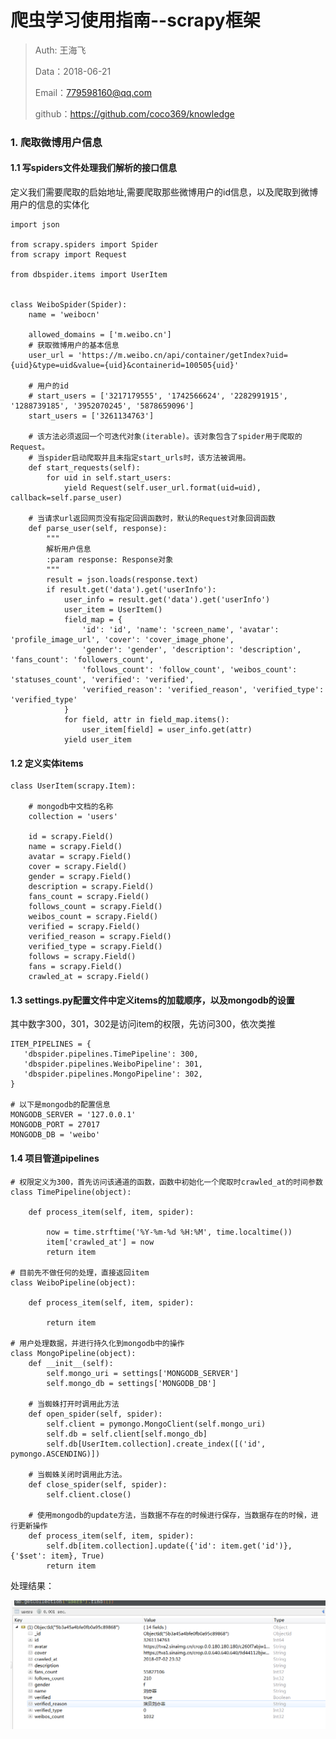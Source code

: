 
# 爬虫学习使用指南--scrapy框架

>Auth: 王海飞
>
>Data：2018-06-21
>
>Email：779598160@qq.com
>
>github：https://github.com/coco369/knowledge 


### 1. 爬取微博用户信息

#### 1.1 写spiders文件处理我们解析的接口信息

定义我们需要爬取的启始地址,需要爬取那些微博用户的id信息，以及爬取到微博用户的信息的实体化

	import json
	
	from scrapy.spiders import Spider
	from scrapy import Request
	
	from dbspider.items import UserItem
	
	
	class WeiboSpider(Spider):
	    name = 'weibocn'
	
	    allowed_domains = ['m.weibo.cn']
	    # 获取微博用户的基本信息
	    user_url = 'https://m.weibo.cn/api/container/getIndex?uid={uid}&type=uid&value={uid}&containerid=100505{uid}'
	   
	    # 用户的id
	    # start_users = ['3217179555', '1742566624', '2282991915', '1288739185', '3952070245', '5878659096']
	    start_users = ['3261134763']
	
	    # 该方法必须返回一个可迭代对象(iterable)。该对象包含了spider用于爬取的Request。
	    # 当spider启动爬取并且未指定start_urls时，该方法被调用。
	    def start_requests(self):
	        for uid in self.start_users:
	            yield Request(self.user_url.format(uid=uid), callback=self.parse_user)
	
	    # 当请求url返回网页没有指定回调函数时，默认的Request对象回调函数
	    def parse_user(self, response):
	        """
	        解析用户信息
	        :param response: Response对象
	        """
	        result = json.loads(response.text)
	        if result.get('data').get('userInfo'):
	            user_info = result.get('data').get('userInfo')
	            user_item = UserItem()
	            field_map = {
	                'id': 'id', 'name': 'screen_name', 'avatar': 'profile_image_url', 'cover': 'cover_image_phone',
	                'gender': 'gender', 'description': 'description', 'fans_count': 'followers_count',
	                'follows_count': 'follow_count', 'weibos_count': 'statuses_count', 'verified': 'verified',
	                'verified_reason': 'verified_reason', 'verified_type': 'verified_type'
	            }
	            for field, attr in field_map.items():
	                user_item[field] = user_info.get(attr)
	            yield user_item


#### 1.2 定义实体items

	class UserItem(scrapy.Item):
		
		# mongodb中文档的名称
	    collection = 'users'
	
	    id = scrapy.Field()
	    name = scrapy.Field()
	    avatar = scrapy.Field()
	    cover = scrapy.Field()
	    gender = scrapy.Field()
	    description = scrapy.Field()
	    fans_count = scrapy.Field()
	    follows_count = scrapy.Field()
	    weibos_count = scrapy.Field()
	    verified = scrapy.Field()
	    verified_reason = scrapy.Field()
	    verified_type = scrapy.Field()
	    follows = scrapy.Field()
	    fans = scrapy.Field()
	    crawled_at = scrapy.Field()

#### 1.3 settings.py配置文件中定义items的加载顺序，以及mongodb的设置

其中数字300，301，302是访问item的权限，先访问300，依次类推

	ITEM_PIPELINES = {
	   'dbspider.pipelines.TimePipeline': 300,
	   'dbspider.pipelines.WeiboPipeline': 301,
	   'dbspider.pipelines.MongoPipeline': 302,
	}
	
	# 以下是mongodb的配置信息
	MONGODB_SERVER = '127.0.0.1'
	MONGODB_PORT = 27017
	MONGODB_DB = 'weibo'

#### 1.4 项目管道pipelines

	# 权限定义为300，首先访问该通道的函数，函数中初始化一个爬取时crawled_at的时间参数
	class TimePipeline(object):
	
	    def process_item(self, item, spider):
	
	        now = time.strftime('%Y-%m-%d %H:%M', time.localtime())
	        item['crawled_at'] = now
	        return item
	
	# 目前先不做任何的处理，直接返回item
	class WeiboPipeline(object):
	
	    def process_item(self, item, spider):
	
	        return item
	
	# 用户处理数据，并进行持久化到mongodb中的操作
	class MongoPipeline(object):
	    def __init__(self):
	        self.mongo_uri = settings['MONGODB_SERVER']
	        self.mongo_db = settings['MONGODB_DB']
	
	    # 当蜘蛛打开时调用此方法
	    def open_spider(self, spider):
	        self.client = pymongo.MongoClient(self.mongo_uri)
	        self.db = self.client[self.mongo_db]
	        self.db[UserItem.collection].create_index([('id', pymongo.ASCENDING)])
	
	    # 当蜘蛛关闭时调用此方法。
	    def close_spider(self, spider):
	        self.client.close()
		
		# 使用mongodb的update方法，当数据不存在的时候进行保存，当数据存在的时候，进行更新操作
	    def process_item(self, item, spider):
	        self.db[item.collection].update({'id': item.get('id')}, {'$set': item}, True)
	        return item
	
处理结果：

![图](images/scrapy_weibo_mongodb_user_info.png)


